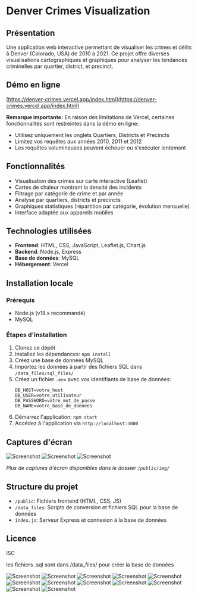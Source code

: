 # Denver Crimes Visualization

## Présentation
Une application web interactive permettant de visualiser les crimes et délits à Denver (Colorado, USA) de 2010 à 2021. Ce projet offre diverses visualisations cartographiques et graphiques pour analyser les tendances criminelles par quartier, district, et precinct.

## Démo en ligne
[https://denver-crimes.vercel.app/index.html](https://denver-crimes.vercel.app/index.html)

**Remarque importante:** En raison des limitations de Vercel, certaines fonctionnalités sont restreintes dans la démo en ligne:
- Utilisez uniquement les onglets Quartiers, Districts et Precincts
- Limitez vos requêtes aux années 2010, 2011 et 2012
- Les requêtes volumineuses peuvent échouer ou s'exécuter lentement

## Fonctionnalités
- Visualisation des crimes sur carte interactive (Leaflet)
- Cartes de chaleur montrant la densité des incidents
- Filtrage par catégorie de crime et par année
- Analyse par quartiers, districts et precincts
- Graphiques statistiques (répartition par catégorie, évolution mensuelle)
- Interface adaptée aux appareils mobiles

## Technologies utilisées
- **Frontend**: HTML, CSS, JavaScript, Leaflet.js, Chart.js
- **Backend**: Node.js, Express
- **Base de données**: MySQL
- **Hébergement**: Vercel

## Installation locale

### Prérequis
- Node.js (v18.x recommandé)
- MySQL

### Étapes d'installation
1. Clonez ce dépôt
2. Installez les dépendances: `npm install`
3. Créez une base de données MySQL
4. Importez les données à partir des fichiers SQL dans `/data_files/sql_files/`
5. Créez un fichier `.env` avec vos identifiants de base de données:
   ```
   DB_HOST=votre_host
   DB_USER=votre_utilisateur
   DB_PASSWORD=votre_mot_de_passe
   DB_NAME=votre_base_de_donnees
   ```
6. Démarrez l'application: `npm start`
7. Accédez à l'application via `http://localhost:3000`

## Captures d'écran

![Screenshot](./public/img/screen7.png)
![Screenshot](./public/img/screen6.png)
![Screenshot](./public/img/screen5.png)

*Plus de captures d'écran disponibles dans le dossier `/public/img/`*

## Structure du projet
- `/public`: Fichiers frontend (HTML, CSS, JS)
- `/data_files`: Scripts de conversion et fichiers SQL pour la base de données
- `index.js`: Serveur Express et connexion à la base de données

## Licence
ISC

les fichiers .sql sont dans /data_files/ pour créer la base de données 


![Screenshot](./public/img/screen7.png)
![Screenshot](./public/img/screen6.png)
![Screenshot](./public/img/screen5.png)
![Screenshot](./public/img/screen4.png)
![Screenshot](./public/img/screen3.png)
![Screenshot](./public/img/screen2.png)
![Screenshot](./public/img/screen1.png)
![Screenshot](./public/img/screenshot.png)
![Screenshot](./public/img/quartiers.png)
![Screenshot](./public/img/mobile1.png)
![Screenshot](./public/img/mobile2.png)
![Screenshot](./public/img/mobile3.png)